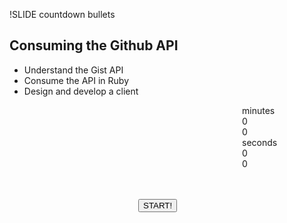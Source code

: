 !SLIDE countdown bullets

## Consuming the Github API

* Understand the Gist API
* Consume the API in Ruby
* Design and develop a client

<div id="countdown_dashboard" style="margin-left: 372px; width: 350px; height:150px;">
  
<div class="dash minutes_dash">
<span class="dash_title">minutes</span>
<div class="digit">0</div>
<div class="digit">0</div>
</div>

<div class="dash seconds_dash">
<span class="dash_title">seconds</span>
<div class="digit">0</div>
<div class="digit">0</div>
</div>

</div>

<div style="margin: 0px auto; width: 92px;">
<button class="button" onclick="firstTimer.start();">
  START!
</button>
</div>

<script>
$(document).ready(function () {
window.firstTimer = new ExerciseTimer("#countdown_dashboard");
});
</script>